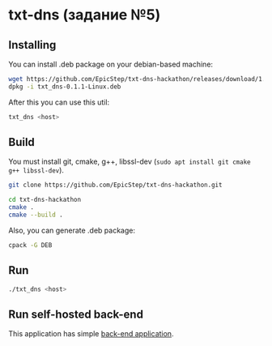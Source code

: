 # txt-dns (задание №5)
## Installing
You can install .deb package on your debian-based machine:
```bash
wget https://github.com/EpicStep/txt-dns-hackathon/releases/download/1.0/txt_dns-0.1.1-Linux.deb
dpkg -i txt_dns-0.1.1-Linux.deb
```
After this you can use this util:
```bash
txt_dns <host>
```
## Build
You must install git, cmake, g++, libssl-dev (```sudo apt install git cmake g++ libssl-dev```).
```bash
git clone https://github.com/EpicStep/txt-dns-hackathon.git

cd txt-dns-hackathon
cmake .
cmake --build .
```
Also, you can generate .deb package:
```bash
cpack -G DEB
```
## Run
```bash
./txt_dns <host>
```
## Run self-hosted back-end
This application has simple [back-end application](https://github.com/EpicStep/txt-dns-backend).